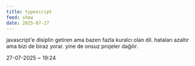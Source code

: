 ```yaml
---
title: typescript
feed: show
date: 2025-07-27
---
```


javascript'e disiplin getiren ama bazen fazla kuralcı olan dil.
hataları azaltır ama bizi de biraz yorar.
yine de onsuz projeler dağılır.

27-07-2025 ~ 19:24

<!-- LikeBtn.com BEGIN -->
<span class="likebtn-wrapper" data-theme="google" data-lang="tr" data-i18n_like="+"></span>
<script>(function(d,e,s){if(d.getElementById("likebtn_wjs"))return;a=d.createElement(e);m=d.getElementsByTagName(e)[0];a.async=1;a.id="likebtn_wjs";a.src=s;m.parentNode.insertBefore(a, m)})(document,"script","//w.likebtn.com/js/w/widget.js");</script>
<!-- LikeBtn.com END -->
